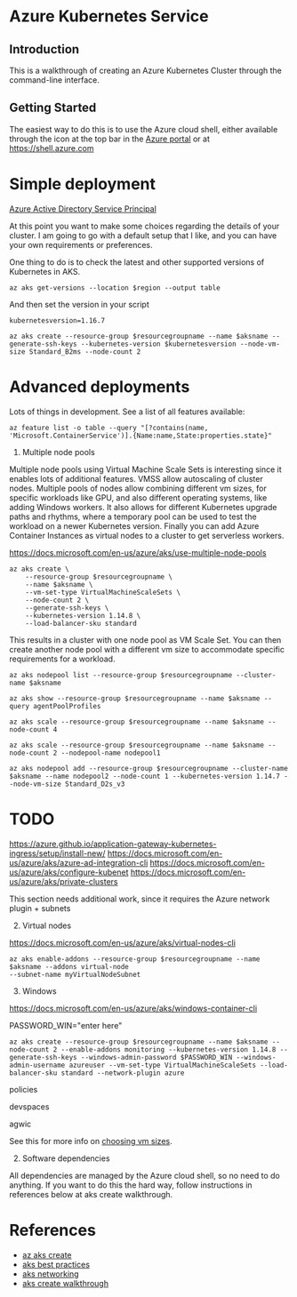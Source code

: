# Azure Kubernetes Service 

## Introduction
This is a walkthrough of creating an Azure Kubernetes Cluster through the command-line interface.

## Getting Started
The easiest way to do this is to use the Azure cloud shell, either available through the icon at the top bar in the [Azure portal](https://portal.azure.com) or at https://shell.azure.com

# Simple deployment
[Azure Active Directory Service Principal](https://docs.microsoft.com/en-us/azure/aks/kubernetes-service-principal)

At this point you want to make some choices regarding the details of your cluster. I am going to go with a default setup that I like, and you can have your own requirements or preferences.

One thing to do is to check the latest and other supported versions of Kubernetes in AKS. 

```
az aks get-versions --location $region --output table

```
And then set the version in your script

```
kubernetesversion=1.16.7

az aks create --resource-group $resourcegroupname --name $aksname --generate-ssh-keys --kubernetes-version $kubernetesversion --node-vm-size Standard_B2ms --node-count 2 
```

# Advanced deployments

Lots of things in development. See a list of all features available:
```
az feature list -o table --query "[?contains(name, 'Microsoft.ContainerService')].{Name:name,State:properties.state}"
```

1. Multiple node pools

Multiple node pools using Virtual Machine Scale Sets is interesting since it enables lots of additional features. VMSS allow autoscaling of cluster nodes. Multiple pools of nodes allow combining different vm sizes, for specific workloads like GPU, and also different operating systems, like adding Windows workers. It also allows for different Kubernetes upgrade paths and rhythms, where a temporary pool can be used to test the workload on a newer Kubernetes version. Finally you can add Azure Container Instances as virtual nodes to a cluster to get serverless workers.

https://docs.microsoft.com/en-us/azure/aks/use-multiple-node-pools
```
az aks create \
    --resource-group $resourcegroupname \
    --name $aksname \
    --vm-set-type VirtualMachineScaleSets \
    --node-count 2 \
    --generate-ssh-keys \
    --kubernetes-version 1.14.8 \
    --load-balancer-sku standard
```
This results in a cluster with one node pool as VM Scale Set. You can then create another node pool with a different vm size to accommodate specific requirements for a workload. 

```
az aks nodepool list --resource-group $resourcegroupname --cluster-name $aksname

az aks show --resource-group $resourcegroupname --name $aksname --query agentPoolProfiles

az aks scale --resource-group $resourcegroupname --name $aksname --node-count 4

az aks scale --resource-group $resourcegroupname --name $aksname --node-count 2 --nodepool-name nodepool1

az aks nodepool add --resource-group $resourcegroupname --cluster-name $aksname --name nodepool2 --node-count 1 --kubernetes-version 1.14.7 --node-vm-size Standard_D2s_v3
```

# TODO

https://azure.github.io/application-gateway-kubernetes-ingress/setup/install-new/
https://docs.microsoft.com/en-us/azure/aks/azure-ad-integration-cli
https://docs.microsoft.com/en-us/azure/aks/configure-kubenet
https://docs.microsoft.com/en-us/azure/aks/private-clusters

This section needs additional work, since it requires the Azure network plugin + subnets

2. Virtual nodes

https://docs.microsoft.com/en-us/azure/aks/virtual-nodes-cli

```
az aks enable-addons --resource-group $resourcegroupname --name $aksname --addons virtual-node 
--subnet-name myVirtualNodeSubnet
```

3. Windows

https://docs.microsoft.com/en-us/azure/aks/windows-container-cli

PASSWORD_WIN="enter here"

```
az aks create --resource-group $resourcegroupname --name $aksname --node-count 2 --enable-addons monitoring --kubernetes-version 1.14.8 --generate-ssh-keys --windows-admin-password $PASSWORD_WIN --windows-admin-username azureuser --vm-set-type VirtualMachineScaleSets --load-balancer-sku standard --network-plugin azure
```


policies

devspaces

agwic





See this for more info on [choosing vm sizes](./choose_vm_size.md).

2.	Software dependencies

All dependencies are managed by the Azure cloud shell, so no need to do anything. If you want to do this the hard way, follow instructions in references below at aks create walkthrough. 

# References
- [az aks create](https://docs.microsoft.com/en-us/cli/azure/aks?view=azure-cli-latest#az-aks-create)
- [aks best practices](https://docs.microsoft.com/en-us/azure/aks/best-practices)
- [aks networking](https://docs.microsoft.com/en-us/azure/aks/concepts-network)
- [aks create walkthrough](https://docs.microsoft.com/en-us/azure/aks/kubernetes-walkthrough)
